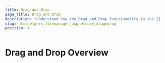 ```yaml
---
title: Drag and Drop
page_title: Drag and Drop
description: "Understand how the Drag and Drop functionality in the {{ site.product }} FileManager enable you to manage the files"
slug: htmlhelpers_filemanager_aspnetcore_dragndrop
position: 4
---
```


# Drag and Drop Overview
